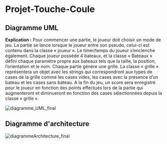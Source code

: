 # Projet-Touche-Coule


## Diagramme UML
__Explication :__
Pour commencer une partie, le joueur doit choisir un mode de jeu. La partie se lance lorsque le joueur entre son pseudo, celui-ci est contenu dans la classe « joueur ». Le timer/temps du joueur s’enclenche également. Chaque joueur possède 4 bateaux, et la classe « Bateaux » défini chaque paramètre propre aux bateaux tels que la taille, la position, l’orientation et le nom. 
Chaque partie génère une grille. La classe « grille » représentera un objet avec les strings qui correspondront aux types de cases de la grille comme les cases vides, les cases avec la présence d’un bateau et les cases sans bateau.
A la fin du jeu, un score sera enregistré pour le joueur en fonction des points effectués lors de la partie qui augmenteront et diminueront en fonction des cases sélectionnées depuis la classe « grille ».


![diagramme_UML_final](https://user-images.githubusercontent.com/64017390/101242993-72779f00-36fd-11eb-9201-fc10eadef8df.jpg)


## Diagramme d'architecture
![diagrammeArchitecture_final](https://user-images.githubusercontent.com/64017390/101243002-815e5180-36fd-11eb-8d6e-567f48b244d0.jpg)
